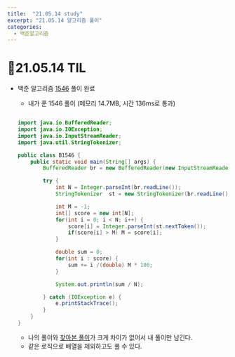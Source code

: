 ```yaml
---
title:  "21.05.14 study"
excerpt: "21.05.14 알고리즘 풀이"
categories:
  - 백준알고리즘
---
```


# 📝21.05.14 TIL
+ 백준 알고리즘 [1546](https://www.acmicpc.net/problem/1546) 풀이 완료

  + 내가 푼 1546 풀이 (메모리 14.7MB, 시간 136ms로 통과)

  ```java

  import java.io.BufferedReader;
  import java.io.IOException;
  import java.io.InputStreamReader;
  import java.util.StringTokenizer;

  public class B1546 {
      public static void main(String[] args) {
          BufferedReader br = new BufferedReader(new InputStreamReader(System.in));

          try {
              int N = Integer.parseInt(br.readLine());
              StringTokenizer  st = new StringTokenizer(br.readLine(), " ");

              int M = -1;
              int[] score = new int[N];
              for(int i = 0; i < N; i++) {
                  score[i] = Integer.parseInt(st.nextToken());
                  if(score[i] > M) M = score[i];
              }

              double sum = 0;
              for(int i : score) {
                  sum += i /(double) M * 100;
              }

              System.out.println(sum / N);

          } catch (IOException e) {
              e.printStackTrace();
          }
      }
  }

  ```
    + 나의 풀이와 [찾아본 풀이](https://st-lab.tistory.com/47)가 크게 차이가 없어서 내 풀이만 남긴다.
    + 같은 로직으로 배열을 제외하고도 풀 수 있다.

    <br />
